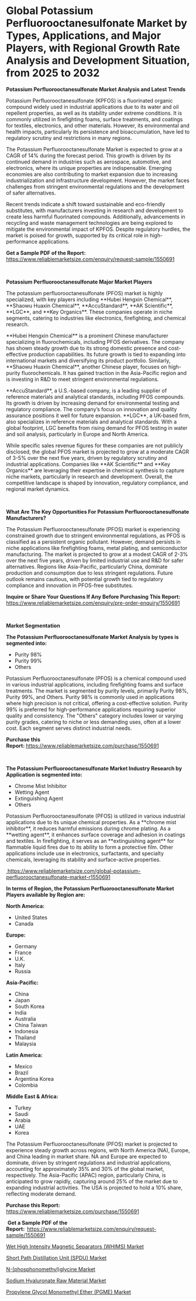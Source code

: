 <p><h1>Global Potassium Perfluorooctanesulfonate Market by Types, Applications, and Major Players, with Regional Growth Rate Analysis and Development Situation, from 2025 to 2032</h1></p><p><strong>Potassium Perfluorooctanesulfonate Market Analysis and Latest Trends</strong></p>
<p><p>Potassium Perfluorooctanesulfonate (KPFOS) is a fluorinated organic compound widely used in industrial applications due to its water and oil repellent properties, as well as its stability under extreme conditions. It is commonly utilized in firefighting foams, surface treatments, and coatings for textiles, electronics, and other materials. However, its environmental and health impacts, particularly its persistence and bioaccumulation, have led to regulatory scrutiny and restrictions in many regions.</p><p>The Potassium Perfluorooctanesulfonate Market is expected to grow at a CAGR of 14% during the forecast period. This growth is driven by its continued demand in industries such as aerospace, automotive, and electronics, where its unique properties are indispensable. Emerging economies are also contributing to market expansion due to increasing industrialization and infrastructure development. However, the market faces challenges from stringent environmental regulations and the development of safer alternatives.</p><p>Recent trends indicate a shift toward sustainable and eco-friendly substitutes, with manufacturers investing in research and development to create less harmful fluorinated compounds. Additionally, advancements in recycling and waste management technologies are being explored to mitigate the environmental impact of KPFOS. Despite regulatory hurdles, the market is poised for growth, supported by its critical role in high-performance applications.</p></p>
<p><strong>Get a Sample PDF of the Report:&nbsp;</strong> <a href="https://www.reliablemarketsize.com/enquiry/request-sample/1550691?utm_campaign=2268&utm_medium=2&utm_source=Github&utm_content=ia&utm_term=25012025&utm_id=potassium-perfluorooctanesulfonate">https://www.reliablemarketsize.com/enquiry/request-sample/1550691</a></p>
<p>&nbsp;</p>
<p><strong>Potassium Perfluorooctanesulfonate Major Market Players</strong></p>
<p><p>The potassium perfluorooctanesulfonate (PFOS) market is highly specialized, with key players including **Hubei Hengxin Chemical**, **Shaowu Huaxin Chemical**, **AccuStandard**, **AK Scientific**, **LGC**, and **Key Organics**. These companies operate in niche segments, catering to industries like electronics, firefighting, and chemical research.</p><p>**Hubei Hengxin Chemical** is a prominent Chinese manufacturer specializing in fluorochemicals, including PFOS derivatives. The company has shown steady growth due to its strong domestic presence and cost-effective production capabilities. Its future growth is tied to expanding into international markets and diversifying its product portfolio. Similarly, **Shaowu Huaxin Chemical**, another Chinese player, focuses on high-purity fluorochemicals. It has gained traction in the Asia-Pacific region and is investing in R&D to meet stringent environmental regulations.</p><p>**AccuStandard**, a U.S.-based company, is a leading supplier of reference materials and analytical standards, including PFOS compounds. Its growth is driven by increasing demand for environmental testing and regulatory compliance. The company’s focus on innovation and quality assurance positions it well for future expansion. **LGC**, a UK-based firm, also specializes in reference materials and analytical standards. With a global footprint, LGC benefits from rising demand for PFOS testing in water and soil analysis, particularly in Europe and North America.</p><p>While specific sales revenue figures for these companies are not publicly disclosed, the global PFOS market is projected to grow at a moderate CAGR of 3-5% over the next five years, driven by regulatory scrutiny and industrial applications. Companies like **AK Scientific** and **Key Organics** are leveraging their expertise in chemical synthesis to capture niche markets, particularly in research and development. Overall, the competitive landscape is shaped by innovation, regulatory compliance, and regional market dynamics.</p></p>
<p>&nbsp;</p>
<p><strong>What Are The Key Opportunities For Potassium Perfluorooctanesulfonate Manufacturers?</strong></p>
<p><p>The Potassium Perfluorooctanesulfonate (PFOS) market is experiencing constrained growth due to stringent environmental regulations, as PFOS is classified as a persistent organic pollutant. However, demand persists in niche applications like firefighting foams, metal plating, and semiconductor manufacturing. The market is projected to grow at a modest CAGR of 2-3% over the next five years, driven by limited industrial use and R&D for safer alternatives. Regions like Asia-Pacific, particularly China, dominate production and consumption due to less stringent regulations. Future outlook remains cautious, with potential growth tied to regulatory compliance and innovation in PFOS-free substitutes.</p></p>
<p><strong>Inquire or Share Your Questions If Any Before Purchasing This Report:</strong> <a href="https://www.reliablemarketsize.com/enquiry/pre-order-enquiry/1550691?utm_campaign=2268&utm_medium=2&utm_source=Github&utm_content=ia&utm_term=25012025&utm_id=potassium-perfluorooctanesulfonate">https://www.reliablemarketsize.com/enquiry/pre-order-enquiry/1550691</a></p>
<p>&nbsp;</p>
<p><strong>Market Segmentation</strong></p>
<p><strong>The Potassium Perfluorooctanesulfonate Market Analysis by types is segmented into:</strong></p>
<p><ul><li>Purity 98%</li><li>Purity 99%</li><li>Others</li></ul></p>
<p><p>Potassium Perfluorooctanesulfonate (PFOS) is a chemical compound used in various industrial applications, including firefighting foams and surface treatments. The market is segmented by purity levels, primarily Purity 98%, Purity 99%, and Others. Purity 98% is commonly used in applications where high precision is not critical, offering a cost-effective solution. Purity 99% is preferred for high-performance applications requiring superior quality and consistency. The "Others" category includes lower or varying purity grades, catering to niche or less demanding uses, often at a lower cost. Each segment serves distinct industrial needs.</p></p>
<p><strong>Purchase this Report:&nbsp;</strong><a href="https://www.reliablemarketsize.com/purchase/1550691?utm_campaign=2268&utm_medium=2&utm_source=Github&utm_content=ia&utm_term=25012025&utm_id=potassium-perfluorooctanesulfonate">https://www.reliablemarketsize.com/purchase/1550691</a></p>
<p>&nbsp;</p>
<p><strong>The Potassium Perfluorooctanesulfonate Market Industry Research by Application is segmented into:</strong></p>
<p><ul><li>Chrome Mist Inhibitor</li><li>Wetting Agent</li><li>Extinguishing Agent</li><li>Others</li></ul></p>
<p><p>Potassium Perfluorooctanesulfonate (PFOS) is utilized in various industrial applications due to its unique chemical properties. As a **chrome mist inhibitor**, it reduces harmful emissions during chrome plating. As a **wetting agent**, it enhances surface coverage and adhesion in coatings and textiles. In firefighting, it serves as an **extinguishing agent** for flammable liquid fires due to its ability to form a protective film. Other applications include use in electronics, surfactants, and specialty chemicals, leveraging its stability and surface-active properties.</p></p>
<p><a href="https://www.reliablemarketsize.com/global-potassium-perfluorooctanesulfonate-market-r1550691?utm_campaign=2268&utm_medium=2&utm_source=Github&utm_content=ia&utm_term=25012025&utm_id=potassium-perfluorooctanesulfonate">&nbsp;https://www.reliablemarketsize.com/global-potassium-perfluorooctanesulfonate-market-r1550691</a></p>
<p><strong>In terms of Region, the Potassium Perfluorooctanesulfonate Market Players available by Region are:</strong></p>
<p>
    <p> <strong> North America: </strong>
        <ul>
            <li>United States</li>
            <li>Canada</li>
        </ul>
        </p> 
    <p> <strong> Europe: </strong>
        <ul>
            <li>Germany</li>
            <li>France</li>
            <li>U.K.</li>
            <li>Italy</li>
            <li>Russia</li>
        </ul>
        </p> 
    <p> <strong> Asia-Pacific: </strong>
        <ul>
            <li>China</li>
            <li>Japan</li>
            <li>South Korea</li>
            <li>India</li>
            <li>Australia</li>
            <li>China Taiwan</li>
            <li>Indonesia</li>
            <li>Thailand</li>
            <li>Malaysia</li>
        </ul>
        </p> 
    <p> <strong> Latin America: </strong>
        <ul>
            <li>Mexico</li>
            <li>Brazil</li>
            <li>Argentina Korea</li>
            <li>Colombia</li>
        </ul>
        </p> 
    <p> <strong> Middle East & Africa: </strong>
        <ul>
            <li>Turkey</li>
            <li>Saudi</li>
            <li>Arabia</li>
            <li>UAE</li>
            <li>Korea</li>
        </ul>
    </p>
    </p>
<p><p>The Potassium Perfluorooctanesulfonate (PFOS) market is projected to experience steady growth across regions, with North America (NA), Europe, and China leading in market share. NA and Europe are expected to dominate, driven by stringent regulations and industrial applications, accounting for approximately 35% and 30% of the global market, respectively. The Asia-Pacific (APAC) region, particularly China, is anticipated to grow rapidly, capturing around 25% of the market due to expanding industrial activities. The USA is projected to hold a 10% share, reflecting moderate demand.</p></p>
<p><strong>Purchase this Report: </strong><a href="https://www.reliablemarketsize.com/purchase/1550691?utm_campaign=2268&utm_medium=2&utm_source=Github&utm_content=ia&utm_term=25012025&utm_id=potassium-perfluorooctanesulfonate">https://www.reliablemarketsize.com/purchase/1550691</a></p>
<p>&nbsp;<strong>Get a Sample PDF of the Report:&nbsp;&nbsp;</strong><a href="https://www.reliablemarketsize.com/enquiry/request-sample/1550691?utm_campaign=2268&utm_medium=2&utm_source=Github&utm_content=ia&utm_term=25012025&utm_id=potassium-perfluorooctanesulfonate">https://www.reliablemarketsize.com/enquiry/request-sample/1550691</a></p>
<p><strong></strong></p>
<p><p><a href="https://www.linkedin.com/pulse/growth-forecast-revenue-outlook-wet-high-intensity-magnetic-lacye?utm_campaign=2268&utm_medium=2&utm_source=Github&utm_content=ia&utm_term=25012025&utm_id=potassium-perfluorooctanesulfonate">Wet High Intensity Magnetic Separators (WHIMS) Market</a></p><p><a href="https://www.linkedin.com/pulse/short-path-distillation-unit-spdu-market-projections-insights-qqczc?utm_campaign=2268&utm_medium=2&utm_source=Github&utm_content=ia&utm_term=25012025&utm_id=potassium-perfluorooctanesulfonate">Short Path Distillation Unit (SPDU) Market</a></p><p><a href="https://www.linkedin.com/pulse/strategic-market-insights-global-n-phosphonomethylglycine-2025-bpoic?utm_campaign=2268&utm_medium=2&utm_source=Github&utm_content=ia&utm_term=25012025&utm_id=potassium-perfluorooctanesulfonate">N-(phosphonomethyl)glycine Market</a></p><p><a href="https://github.com/LilianFaulkner65/Market-Research-Report-List-1/blob/main/sodium-hyaluronate-raw-material-market.md?utm_campaign=2268&utm_medium=2&utm_source=Github&utm_content=ia&utm_term=25012025&utm_id=potassium-perfluorooctanesulfonate">Sodium Hyaluronate Raw Material Market</a></p><p><a href="https://www.linkedin.com/pulse/analyzing-propylene-glycol-monomethyl-ether-pgme-market-zpepe?utm_campaign=2268&utm_medium=2&utm_source=Github&utm_content=ia&utm_term=25012025&utm_id=potassium-perfluorooctanesulfonate">Propylene Glycol Monomethyl Ether (PGME) Market</a></p></p>